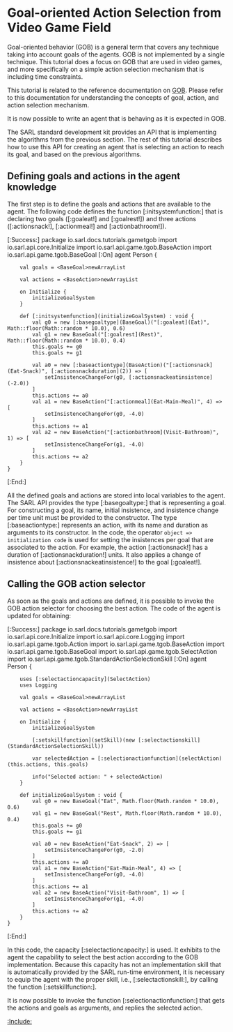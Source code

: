 # Goal-oriented Action Selection from Video Game Field

Goal-oriented behavior (GOB) is a general term that covers any technique taking into account goals of the agents.
GOB is not implemented by a single technique.
This tutorial does a focus on GOB that are used in video games, and more specifically on a simple action selection
mechanism that is including time constraints.

This tutorial is related to the reference documentation on [GOB](../reference/gob/TGob.md).
Please refer to this documentation for understanding the concepts of goal, action, and action selection mechanism.

It is now possible to write an agent that is behaving as it is expected in GOB.

The SARL standard development kit provides an API that is implementing the algorithms from the previous section.
The rest of this tutorial describes how to use this API for creating an agent that is selecting an action to reach its goal, and based on the previous algorithms.

## Defining goals and actions in the agent knowledge

The first step is to define the goals and actions that are available to the agent.
The following code defines the function [:initsystemfunction:] that is declaring two goals ([:goaleat!] and [:goalrest!]) and three actions ([:actionsnack!], [:actionmeal!] and [:actionbathroom!]).

[:Success:]
	package io.sarl.docs.tutorials.gametgob
	import io.sarl.api.core.Initialize
	import io.sarl.api.game.tgob.BaseAction
	import io.sarl.api.game.tgob.BaseGoal
	[:On]
	agent Person {

		val goals = <BaseGoal>newArrayList
	
		val actions = <BaseAction>newArrayList

		on Initialize {
			initializeGoalSystem
		}

		def [:initsystemfunction](initializeGoalSystem) : void {
			val g0 = new [:basegoaltype](BaseGoal)("[:goaleat](Eat)", Math::floor(Math::random * 10.0), 0.6)
			val g1 = new BaseGoal("[:goalrest](Rest)", Math::floor(Math::random * 10.0), 0.4)
			this.goals += g0
			this.goals += g1
	
			val a0 = new [:baseactiontype](BaseAction)("[:actionsnack](Eat-Snack)", [:actionsnackduration](2)) => [
				setInsistenceChangeFor(g0, [:actionsnackeatinsistence](-2.0))
			]
			this.actions += a0
			val a1 = new BaseAction("[:actionmeal](Eat-Main-Meal)", 4) => [
				setInsistenceChangeFor(g0, -4.0)
			]
			this.actions += a1
			val a2 = new BaseAction("[:actionbathroom](Visit-Bathroom)", 1) => [
				setInsistenceChangeFor(g1, -4.0)
			]
			this.actions += a2
		}
	}
[:End:]

All the defined goals and actions are stored into local variables to the agent.
The SARL API provides the type [:basegoaltype:] that is representing a goal. For constructing a goal, its name, initial insistence, and insistence change per time unit must be provided to the constructor.
The type [:baseactiontype:] represents an action, with its name and duration as arguments to its constructor.
In the code, the operator `object => initialization code` is used for setting the insistences per goal that are associated to the action.
For example, the action [:actionsnack!] has a duration of [:actionsnackduration!] units. It also applies a change of insistence about [:actionsnackeatinsistence!] to the goal [:goaleat!].

## Calling the GOB action selector

As soon as the goals and actions are defined, it is possible to invoke the GOB action selector for choosing the best action.
The code of the agent is updated for obtaining:

[:Success:]
	package io.sarl.docs.tutorials.gametgob
	import io.sarl.api.core.Initialize
	import io.sarl.api.core.Logging
	import io.sarl.api.game.tgob.Action
	import io.sarl.api.game.tgob.BaseAction
	import io.sarl.api.game.tgob.BaseGoal
	import io.sarl.api.game.tgob.SelectAction
	import io.sarl.api.game.tgob.StandardActionSelectionSkill
	[:On]
	agent Person {

		uses [:selectactioncapacity](SelectAction)
		uses Logging

		val goals = <BaseGoal>newArrayList
	
		val actions = <BaseAction>newArrayList

		on Initialize {
			initializeGoalSystem

			[:setskillfunction](setSkill)(new [:selectactionskill](StandardActionSelectionSkill))

			var selectedAction = [:selectionactionfunction](selectAction)(this.actions, this.goals)
			
			info("Selected action: " + selectedAction)
		}

		def initializeGoalSystem : void {
			val g0 = new BaseGoal("Eat", Math.floor(Math.random * 10.0), 0.6)
			val g1 = new BaseGoal("Rest", Math.floor(Math.random * 10.0), 0.4)
			this.goals += g0
			this.goals += g1
	
			val a0 = new BaseAction("Eat-Snack", 2) => [
				setInsistenceChangeFor(g0, -2.0)
			]
			this.actions += a0
			val a1 = new BaseAction("Eat-Main-Meal", 4) => [
				setInsistenceChangeFor(g0, -4.0)
			]
			this.actions += a1
			val a2 = new BaseAction("Visit-Bathroom", 1) => [
				setInsistenceChangeFor(g1, -4.0)
			]
			this.actions += a2
		}
	}
[:End:]

In this code, the capacity [:selectactioncapacity:] is used. It exhibits to the agent the capability to select the best action according to the GOB implementation.
Because this capacity has not an implementation skill that is automatically provided by the SARL run-time environment, it is necessary to equip the agent with
the proper skill, i.e., [:selectactionskill:], by calling the function [:setskillfunction:].

It is now possible to invoke the function [:selectionactionfunction:] that gets the actions and goals as arguments, and replies the selected action.



[:Include:](../legal.inc)
